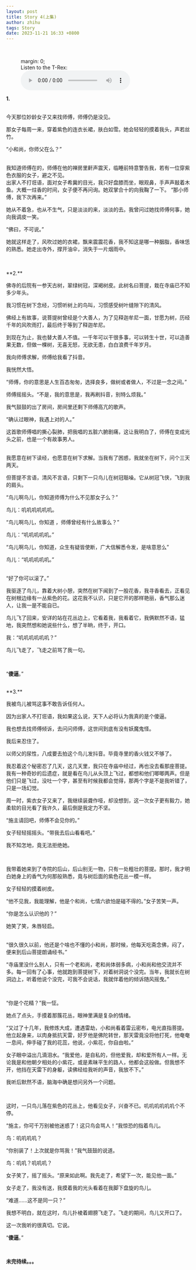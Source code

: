 ```yaml
---
layout: post
title: Story 4(上集)
author: zhihu
tags: Story
date: 2023-11-21 16:33 +0800
---
```

<br>

<figure>
  margin: 0;
  <figcaption>Listen to the T-Rex:</figcaption>
  <audio controls src="ttsmaker-file-2023-11-21-17-25-36.mp3">
    <a href="/media/cc0-audio/t-rex-roar.mp3"> Download audio </a>
  </audio>
</figure>


**1.**

<br>
今天那位妙龄女子又来找师傅，师傅仍是没见。


那女子每周一来，穿着紫色的连衣长裙，肤白如雪。她会轻轻的摸着我头，声若丝竹。

“小和尚，你师父在么？”

<br>
我知道师傅在的，师傅在他的禅房里鼾声震天，临睡前特意警告我，若有一位穿紫色衣服的女子，避之不见。

<br>
出家人不打诳语，面对女子希冀的目光，我只好盘膝而坐，眼观鼻，手声声敲着木鱼。大概一炷香的时间，女子便不再问询。她双掌合十的向我鞠了一下。
“那小师傅，我下次再来。”

她从不着急，也从不生气，只是淡淡的来，淡淡的去。我曾问过她找师傅何事，她向我调皮一笑。

“佛曰，不可说。”

她就这样走了，风吹过她的衣裙，飘来震震花香，我不知这是哪一种胭脂，香味恁的熟悉。她走出寺外，撑开油伞，消失于一片烟雨中。


<br>
<br>
**2.**

佛寺的后院有一参天古树，翠绿树冠，深褐树皮。此树名曰菩提，栽在寺庙已不知多少年头。

我习惯在树下念经，习惯听树上的鸟叫，习惯感受树叶缝隙下的清风。


佛经上有故事，说菩提树曾经是个大善人，为了见释迦牟尼一面，甘愿为树，历经千年的风吹雨打，最后终于等到了释迦牟尼。


到现在为止，我也替大善人不值。一千年可以干很多事，可以转生十世，可以造善果无数，但做一棵树，无喜无怒，无欲无患，白白浪费千年岁月。


我向师傅求解，师傅给我看了抖音。


我恍然大悟。

“师傅，你的意思是人生百态匆匆，选择良多，做树或者做人，不过是一念之间。”


师傅摇摇头。“不是，我的意思是，我再刷抖音，别特么烦我。”

我气鼓鼓的出了房间，房间里还剩下师傅高亢的歌声。

“确认过眼神，我遇上对的人。”

这首歌师傅唱的撕心裂肺，把我唱的五脏六腑剧痛，这让我明白了，师傅在变成光头之前，也是一个有故事男人。


<br>
我愿意在树下读经，也愿意在树下求解。当我有了困惑，我就坐在树下，问个三天两天。

但菩提不言语，清风不言语，只剩下一只鸟儿在树冠聒噪。它从树冠飞侠，飞到我的肩头。

“鸟儿啊鸟儿，你知道师傅为什么不见那女子么？”

鸟儿：叽叽叽叽叽叽。

“鸟儿啊鸟儿，你知道 ，师傅曾经有什么故事么？”

鸟儿：“叽叽叽叽叽。”

“鸟儿啊鸟儿，你知道，众生有疑皆使断，广大信解悉令发，是啥意思么”

鸟儿：“叽叽叽叽叽。”


<br>
“好了你可以滚了。”

我驱逐了鸟儿，靠着大树小憩，突然在树下闻到了一股花香，我寻香看去，正看见在树根边缘有一丛紫色的花。这花我不认识，只是它开的那样艳丽，香气那么迷人，让我一是不能自已。

鸟儿飞了回来，安详的站在花丛边上，它看着我，我看着它，我俩默然不语，猛地，我突然想和她说些什么，想了半晌，终于，开口。

我：“叽叽叽叽叽叽？”

鸟儿飞走了，飞走之前骂了我一句。

<br>

“**傻逼**。”




<br>
**3.**

我被鸟儿被骂这事不敢告诉任何人。

因为出家人不打诳语，我如果这么说，天下人必将认为我真的是个傻逼。

我也想去找师傅倾诉，去问问师傅，这世间到底有没有妖魔鬼怪。

我后来忍住了。

以师父的尿性，八成要去拍这个鸟儿发抖音。毕竟寺里的香火钱又不够了。
<br>


我忍着这个秘密忍了几天，这几天里，我只在寺庙中经过，再也没去看那座菩提。我有一种奇妙的后遗症，就是看在鸟儿从头顶上飞过，都想和他们唧唧两声。但是他们只是飞过，没吐一个字，甚至有时候我都会觉得，那两个字是不是我听错了，只是一场幻觉。



周一时，紫衣女子又来了，我继续装聋作哑，却没想到，这一次女子更有毅力，她柔软的目光看了我许久，最后倒是我定力不坚。

“施主请回吧，师傅不会见你的。”

女子轻轻摇摇头。“带我去后山看看吧。”

我不知怎地，竟无法拒绝她。

<br>

我带着她来到了寺院的后山，后山别无一物，只有一处粗壮的菩提。那时，我才明白她身上的香气为何那般熟悉，竟与树后面的紫色花丛一模一样。

女子轻轻的摸着树皮。

“他不见我，我能理解，他是个和尚，七情六欲怕是碰不得的。”女子苦笑一声。

“你是怎么认识他的？”

她笑了笑，朱唇轻启。


<br>
“很久很久以前，他还是个啥也不懂的小和尚，那时候，他每天吃斋念佛，闷了，便来到后山菩提朗诵经书。”



“寺庙里没什么别人，只有一个老和尚，老和尚体弱多病，小和尚和他交流并不多。每一回有了心事，他就跑到菩提树下，对着树洞说个没完。当年，我就长在树洞边上，听着他说个没完，可我不会说话，我就伴着他的倾诉随风摇曳。”

<br>

“你是个花精？”我一怔。

她点了点头，手摸着那簇花丛，眼神里满是复杂的情绪。

“又过了十几年，我修炼大成，遭遇雷劫，小和尚看着雷云密布，电光直指菩提。他立起身来，以肉身抵抗天雷，好歹他是佛陀转世，那天雷竟没将他打死，他奄奄一息间，伸手碰了我的花蕊，他说，小紫花，你自由啦。”



女子眼中溢出几滴泪水。“我爱他，是自私的，但他爱我，却和爱所有人一样。无论我是和他朝夕相处的小紫花，或是素昧平生的路人，他都会这般做。但我想不开，他挡在天雷下的身躯，读佛经给我听的声音，我放不下。”



我听后默然不语，脑海中确是想问另外一个问题。

<br>

这时，一只鸟儿落在紫色的花丛上，他看见女子，兴奋不已。叽叽叽叽叽叽个不停。

“施主，你可千万别被他迷惑了！这只鸟会骂人！”我惊恐的指着鸟儿。

鸟：叽叽叽叽？

“你别装了！上次就是你骂我！”我气鼓鼓的说道。

鸟：叽叽？叽叽叽？
<br>

女子笑了，摇了摇头。“原来如此啊。我先走了，希望下一次，能见他一面。”

女子走了，我没有送，我摸着我的光头看着在我脚下盘旋的鸟儿。

“难道……这不是同一只？”

我想不明白，就在这时，鸟儿扑棱着翅膀飞走了。飞走的期间，鸟儿又开口了。
<br>

这一次我听的很真切。它说。



“**傻逼**。”

<br>

**未完待续。。。**

